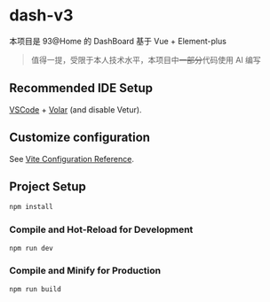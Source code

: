 # dash-v3

本项目是 93@Home 的 DashBoard 基于 Vue + Element-plus

> 值得一提，受限于本人技术水平，本项目中~~一部分~~代码使用 AI 编写

## Recommended IDE Setup

[VSCode](https://code.visualstudio.com/) + [Volar](https://marketplace.visualstudio.com/items?itemName=Vue.volar) (and disable Vetur).

## Customize configuration

See [Vite Configuration Reference](https://vitejs.dev/config/).

## Project Setup

```sh
npm install
```

### Compile and Hot-Reload for Development

```sh
npm run dev
```

### Compile and Minify for Production

```sh
npm run build
```
